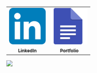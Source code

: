 <table>
<tr>
    <td align="center"><a href="https://www.linkedin.com/in/joeblakeb/">
        <img src="https://raw.githubusercontent.com/JoeBlakeB/JoeBlakeB/main/images/linkedin.svg" width="96px;" alt=""/><br /><sub><b>LinkedIn</b></sub></a><br /></td>
    <td align="center"><a href="https://joeblakeb.com/portfolio">
        <img src="https://raw.githubusercontent.com/JoeBlakeB/JoeBlakeB/main/images/portfolio.svg" width="96px;" alt=""/><br /><sub><b>Portfolio</b></sub></a><br />
    </td>
</tr>
<table>

![](https://img.shields.io/badge/Advent_of_Code_2022-22_⭐-blue)